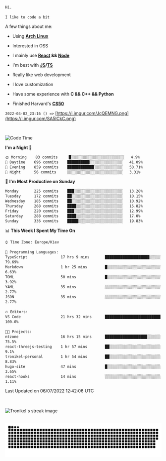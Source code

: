 ```
Hi.

I like to code a bit
```

A few things about me:

-   Using **[Arch Linux](https://archlinux.org/)**

-   Interested in OSS

-   I mainly use **[React](https://reactjs.org/) && [Node](https://nodejs.org/en/)**

-   I'm best with **[JS](https://www.javascript.com/)/[TS](https://www.typescriptlang.org/)**

-   Really like web development

-   I love customization

-   Have some experience with **C && C++ && Python**

-   Finished Harvard's **[CS50](https://cs50.harvard.edu)**

`2022-04-02_23:16 () =>` [https://i.imgur.com/JcQEMNG.png](https://i.imgur.com/SA5ICkC.png)

<br>

<!--START_SECTION:waka-->
![Code Time](http://img.shields.io/badge/Code%20Time-762%20hrs%2032%20mins-blue)

**I'm a Night 🦉** 

```text
🌞 Morning    83 commits     █░░░░░░░░░░░░░░░░░░░░░░░░   4.9% 
🌆 Daytime    696 commits    ██████████░░░░░░░░░░░░░░░   41.09% 
🌃 Evening    859 commits    ████████████░░░░░░░░░░░░░   50.71% 
🌙 Night      56 commits     ░░░░░░░░░░░░░░░░░░░░░░░░░   3.31%

```
📅 **I'm Most Productive on Sunday** 

```text
Monday       225 commits    ███░░░░░░░░░░░░░░░░░░░░░░   13.28% 
Tuesday      172 commits    ██░░░░░░░░░░░░░░░░░░░░░░░   10.15% 
Wednesday    185 commits    ██░░░░░░░░░░░░░░░░░░░░░░░   10.92% 
Thursday     268 commits    ████░░░░░░░░░░░░░░░░░░░░░   15.82% 
Friday       220 commits    ███░░░░░░░░░░░░░░░░░░░░░░   12.99% 
Saturday     288 commits    ████░░░░░░░░░░░░░░░░░░░░░   17.0% 
Sunday       336 commits    █████░░░░░░░░░░░░░░░░░░░░   19.83%

```


📊 **This Week I Spent My Time On** 

```text
⌚︎ Time Zone: Europe/Kiev

💬 Programming Languages: 
TypeScript               17 hrs 9 mins       ████████████████████░░░░░   79.69% 
Markdown                 1 hr 25 mins        █░░░░░░░░░░░░░░░░░░░░░░░░   6.63% 
TOML                     50 mins             █░░░░░░░░░░░░░░░░░░░░░░░░   3.92% 
YAML                     35 mins             ░░░░░░░░░░░░░░░░░░░░░░░░░   2.77% 
JSON                     35 mins             ░░░░░░░░░░░░░░░░░░░░░░░░░   2.77%

🔥 Editors: 
VS Code                  21 hrs 32 mins      █████████████████████████   100.0%

🐱‍💻 Projects: 
ntzone                   16 hrs 15 mins      ███████████████████░░░░░░   75.5% 
react-threejs-testing    1 hr 57 mins        ██░░░░░░░░░░░░░░░░░░░░░░░   9.1% 
tronikel-personal        1 hr 54 mins        ██░░░░░░░░░░░░░░░░░░░░░░░   8.83% 
hugo-site                47 mins             █░░░░░░░░░░░░░░░░░░░░░░░░   3.65% 
react-hooks              14 mins             ░░░░░░░░░░░░░░░░░░░░░░░░░   1.11%

```


 Last Updated on 06/07/2022 12:42:06 UTC
<!--END_SECTION:waka-->

<br>

<p><img align="center" src="https://github-readme-streak-stats.herokuapp.com/?user=Tronikelis&theme=dark" alt="Tronikel's streak image" /></p>

<br>

<img title="" src="https://raw.githubusercontent.com/Tronikelis/Tronikelis/output/github-contribution-grid-snake.svg" alt="very cool snake thingey" data-align="left">
